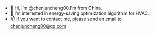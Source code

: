- 👋 Hi, I’m @chenjuncheng00,I'm from China.
- 👀 I’m interested in energy-saving optimization algorithm for HVAC.
- 📫 If you want to contact me, please send an email to chenjuncheng00@qq.com

<!---
chenjuncheng00/chenjuncheng00 is a ✨ special ✨ repository because its `README.md` (this file) appears on your GitHub profile.
You can click the Preview link to take a look at your changes.
--->
